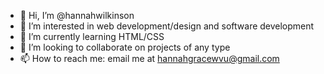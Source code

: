 - 👋 Hi, I’m @hannahwilkinson
- 👀 I’m interested in web development/design and software development
- 🌱 I’m currently learning HTML/CSS
- 💞️ I’m looking to collaborate on projects of any type
- 📫 How to reach me: email me at hannahgracewvu@gmail.com

<!---
hannahwilkinson/hannahwilkinson is a ✨ special ✨ repository because its `README.md` (this file) appears on your GitHub profile.
You can click the Preview link to take a look at your changes.
--->
